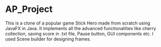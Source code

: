 # AP_Project
This is a clone of a popular game Stick Hero made from scratch using JavaFX in Java. It implements all the advanced functionalities like cherry collection, saving score in .txt file, Pause button, GUI components etc. I used Scene builder for designing frames.
